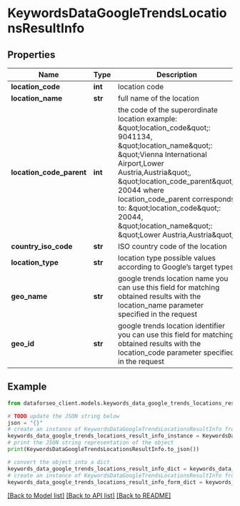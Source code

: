 # KeywordsDataGoogleTrendsLocationsResultInfo


## Properties

Name | Type | Description | Notes
------------ | ------------- | ------------- | -------------
**location_code** | **int** | location code | [optional] 
**location_name** | **str** | full name of the location | [optional] 
**location_code_parent** | **int** | the code of the superordinate location example: \&quot;location_code\&quot;: 9041134, \&quot;location_name\&quot;: \&quot;Vienna International Airport,Lower Austria,Austria\&quot;, \&quot;location_code_parent\&quot;: 20044 where location_code_parent corresponds to: \&quot;location_code\&quot;: 20044, \&quot;location_name\&quot;: \&quot;Lower Austria,Austria\&quot; | [optional] 
**country_iso_code** | **str** | ISO country code of the location | [optional] 
**location_type** | **str** | location type possible values according to Google’s target types | [optional] 
**geo_name** | **str** | google trends location name you can use this field for matching obtained results with the location_name parameter specified in the request | [optional] 
**geo_id** | **str** | google trends location identifier you can use this field for matching obtained results with the location_code parameter specified in the request | [optional] 

## Example

```python
from dataforseo_client.models.keywords_data_google_trends_locations_result_info import KeywordsDataGoogleTrendsLocationsResultInfo

# TODO update the JSON string below
json = "{}"
# create an instance of KeywordsDataGoogleTrendsLocationsResultInfo from a JSON string
keywords_data_google_trends_locations_result_info_instance = KeywordsDataGoogleTrendsLocationsResultInfo.from_json(json)
# print the JSON string representation of the object
print(KeywordsDataGoogleTrendsLocationsResultInfo.to_json())

# convert the object into a dict
keywords_data_google_trends_locations_result_info_dict = keywords_data_google_trends_locations_result_info_instance.to_dict()
# create an instance of KeywordsDataGoogleTrendsLocationsResultInfo from a dict
keywords_data_google_trends_locations_result_info_form_dict = keywords_data_google_trends_locations_result_info.from_dict(keywords_data_google_trends_locations_result_info_dict)
```
[[Back to Model list]](../README.md#documentation-for-models) [[Back to API list]](../README.md#documentation-for-api-endpoints) [[Back to README]](../README.md)


